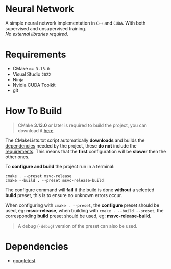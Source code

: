 # Neural Network

A simple neural network implementation in `C++` and `CUDA`. With both supervised
and unsupervised training.<br>*No external libraries required*.

# Requirements

 - CMake `>= 3.13.0`
 - Visual Studio `2022`
 - Ninja
 - Nvidia CUDA Toolkit
 - git

# How To Build

> CMake **3.13.0** or later is required to build the project, you can download it
> [here](https://cmake.org/download/).

The CMakeLists.txt script automatically **downloads** and builds the [dependencies](#Dependencies)
needed by the project, these **do not** include the [requirements](#Requirements).
This means that the **first** configuration will be **slower** then the other ones.

To **configure and build** the project run in a terminal:

```shell
cmake . --preset msvc-release
cmake --build . --preset msvc-release-build
```

The configure command will **fail** if the build is done **without** a selected
**build** preset, this is to ensure no unknown errors occur.

When configuring with `cmake . --preset`, the **configure** preset should be
used, eg: **msvc-release**, when building with `cmake . --build --preset`, the
corresponding **build** preset should be used, eg: **msvc-release-build**.

> A debug (`-debug`) version of the preset can also be used.

# Dependencies

 - [googletest](https://github.com/google/googletest)
